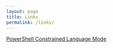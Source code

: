 ```yaml
---
layout: page
title: Links
permalink: /links/
---
```


[PowerShell Constrained Language Mode](https://devblogs.microsoft.com/powershell/powershell-constrained-language-mode/)
